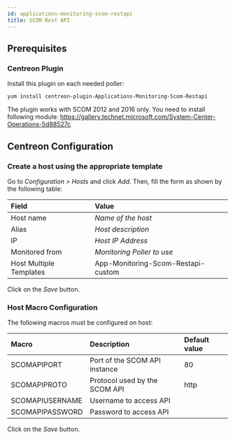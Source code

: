 ```yaml
---
id: applications-monitoring-scom-restapi
title: SCOM Rest API
---
```


## Prerequisites

### Centreon Plugin

Install this plugin on each needed poller:

``` shell
yum install centreon-plugin-Applications-Monitoring-Scom-Restapi
```

The plugin works with SCOM 2012 and 2016 only. You need to install following
module:
<https://gallery.technet.microsoft.com/System-Center-Operations-5d88527c>

## Centreon Configuration

### Create a host using the appropriate template

Go to *Configuration \> Hosts* and click *Add*. Then, fill the form as shown by
the following table:

| Field                   | Value                              |
| :---------------------- | :--------------------------------- |
| Host name               | *Name of the host*                 |
| Alias                   | *Host description*                 |
| IP                      | *Host IP Address*                  |
| Monitored from          | *Monitoring Poller to use*         |
| Host Multiple Templates | App-Monitoring-Scom-Restapi-custom |

Click on the *Save* button.

### Host Macro Configuration

The following macros must be configured on host:

| Macro           | Description                   | Default value |
| :-------------- | :---------------------------- | :------------ |
| SCOMAPIPORT     | Port of the SCOM API instance | 80            |
| SCOMAPIPROTO    | Protocol used by the SCOM API | http          |
| SCOMAPIUSERNAME | Username to access API        |               |
| SCOMAPIPASSWORD | Password to access API        |               |

Click on the *Save* button.
